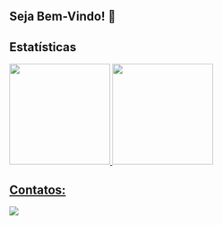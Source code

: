 ## Seja Bem-Vindo! 👋
<div align="center">
</div>


## Estatísticas

<div>
<a href="https://github.com/juniorsmartins">
<img height="180em" src="https://github-readme-stats.vercel.app/api/top-langs/?username=juniorsmartins&layout=compact&langs_count=7&theme=dracula"/>
<img height="180em" src="https://github-readme-stats.vercel.app/api?username=juniorsmartins&show_icons=true&theme=dracula&include_all_commits=true&count_private=true"/>
</div>

  
## Contatos:

<div>
<a href="https://www.linkedin.com/in/juniorsmartins/" target="_blank"><img src="https://img.shields.io/badge/-LinkedIn-%230077B5?style=for-the-badge&logo=linkedin&logoColor=white" target="_blank"></a>   
</div>

